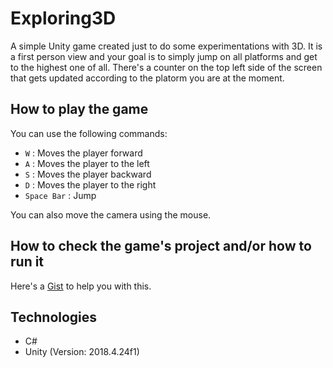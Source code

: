 # Exploring3D
A simple Unity game created just to do some experimentations with 3D. It is a first person view and your goal is to simply jump on all platforms and get to the highest one of all. There's a counter on the top left side of the screen that gets updated according to the platorm you are at the moment.

How to play the game
---

You can use the following commands:
* `W` : Moves the player forward
* `A` : Moves the player to the left
* `S` : Moves the player backward
* `D` : Moves the player to the right
* `Space Bar` : Jump

You can also move the camera using the mouse.

How to check the game's project and/or how to run it
---

Here's a [Gist](https://gist.github.com/iVcente/57399cc5265feb140c3a36db03b08eb4) to help you with this.

Technologies
---
* C#
* Unity (Version: 2018.4.24f1)

